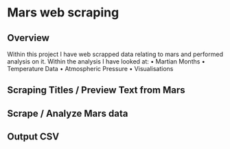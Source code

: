 # Mars web scraping 

## Overview 
Within this project I have web scrapped data relating to mars and performed analysis on it. 
Within the analysis I have looked at:
• Martian Months
• Temperature Data 
• Atmospheric Pressure 
• Visualisations 

## Scraping Titles / Preview Text from Mars 

## Scrape / Analyze Mars data 

## Output CSV 



